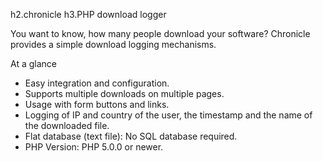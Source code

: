 h2.chronicle
h3.PHP download logger

You want to know, how many people download your software? Chronicle provides a simple download logging mechanisms.

At a glance
* Easy integration and configuration.
* Supports multiple downloads on multiple pages.
* Usage with form buttons and links.
* Logging of IP and country of the user, the timestamp and the name of the downloaded file.
* Flat database (text file): No SQL database required.
* PHP Version: PHP 5.0.0 or newer.

